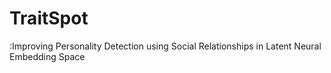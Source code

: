 # TraitSpot
:Improving Personality Detection using Social Relationships in Latent Neural Embedding Space 
